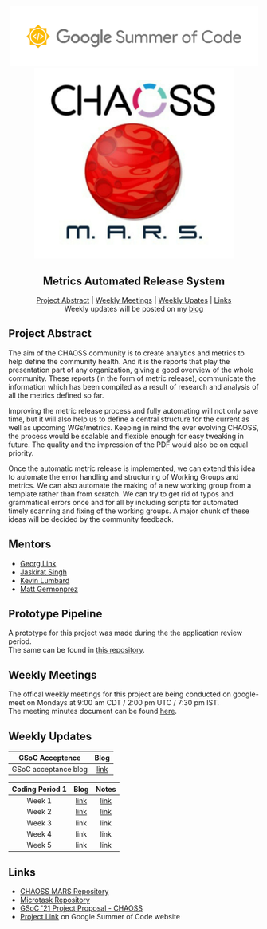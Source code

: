 <div align="center">
    <a href="https://summerofcode.withgoogle.com/projects/#6676319141625856"><img src="assets/gsoc_logo.png" width="500" alt="gsoc logo"></a> <br>
    <a href="https://github.com/chaoss/mars"><img src="assets/MARS.jpg" width="400" alt="gsoc logo"></a> <br>
    <h2>
        Metrics Automated Release System 
    </h2>
	<a href="#project-abstract">Project Abstract</a> |
    <a href="#weekly-meetings">Weekly Meetings</a> |
    <a href="#weekly-updates">Weekly Upates</a> |
    <a href="#links">Links</a>
    <br>
    Weekly updates will be posted on my <a href="https://medium.com/@ritik18406">blog</a>
</div>

## Project Abstract

The aim of the CHAOSS community is to create analytics and metrics to help define the community health. And it is the reports that play the presentation part of any organization, giving a good overview of the whole community. These reports (in the form of metric release), communicate the information which has been compiled as a result of research and analysis of all the metrics defined so far.

Improving the metric release process and fully automating will not only save time, but it will also help us to define a central structure for the current as well as upcoming WGs/metrics. Keeping in mind the ever evolving CHAOSS, the process would be scalable and flexible enough for easy tweaking in future. The quality and the impression of the PDF would also be on equal priority.

Once the automatic metric release is implemented, we can extend this idea to automate the error handling and structuring of Working Groups and metrics. We can also automate the making of a new working group from a template rather than from scratch. We can try to get rid of typos and grammatical errors once and for all by including scripts for automated timely scanning and fixing of the working groups. A major chunk of these ideas will be decided by the community feedback.

## Mentors

* [Georg Link](https://github.com/georgLink)
* [Jaskirat Singh](https://github.com/jaskiratsingh2000)
* [Kevin Lumbard](https://github.com/klumb)
* [Matt Germonprez](https://github.com/germonprez)

## Prototype Pipeline

A prototype for this project was made during the the application review period. \
The same can be found in [this repository](https://github.com/ritik-malik/prototype-pipeline).

## Weekly Meetings

The offical weekly meetings for this project are being conducted on google-meet on Mondays at 9:00 am CDT / 2:00 pm UTC / 7:30 pm IST. \
The meeting minutes document can be found [here](https://docs.google.com/document/d/16SMMgMPzB1fz_On3KwGUI-Y3CrNwYnIgc-Avtj3JJ08/edit).

## Weekly Updates

| GSoC Acceptence | Blog |
| :-------------: | :--: |
| GSoC acceptance blog | [link](https://ritik18406.medium.com/a-new-expedition-awaits-gsoc-21-639fc117e5a0) |


| Coding Period 1 | Blog |  Notes |
| :-------------: | :--: |  :---: |
| Week 1 | [link](https://ritik18406.medium.com/coding-period-1-week-1-e9ab9078d2d7) | [link](meetings/Coding_Period_1/week_1.md) |
| Week 2 | [link](https://ritik18406.medium.com/coding-period-1-week-2-9e65bca8c368) | [link](meetings/Coding_Period_1/week_2.md) |
| Week 3 | link | link |
| Week 4 | link | link |
| Week 5 | link | link |


## Links

* [CHAOSS MARS Repository](https://github.com/chaoss/mars)
* [Microtask Repository](github.com/ritik-malik/microtasks)
* [GSoC '21 Project Proposal - CHAOSS](https://drive.google.com/file/d/1HJ2tHSVkZ3TJQUNDrmucDKkGXSVLQlr1/view?usp=sharing)
* [Project Link](https://summerofcode.withgoogle.com/projects/#6676319141625856) on Google Summer of Code website
